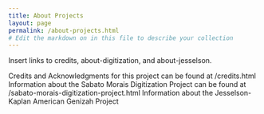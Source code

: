 ```yaml
---
title: About Projects
layout: page
permalink: /about-projects.html
# Edit the markdown on in this file to describe your collection
---
```


Insert links to credits, about-digitization, and about-jesselson.

Credits and Acknowledgments for this project can be found at /credits.html
Information about the Sabato Morais Digitization Project can be found at /sabato-morais-digitization-project.html
Information about the Jesselson-Kaplan American Genizah Project 